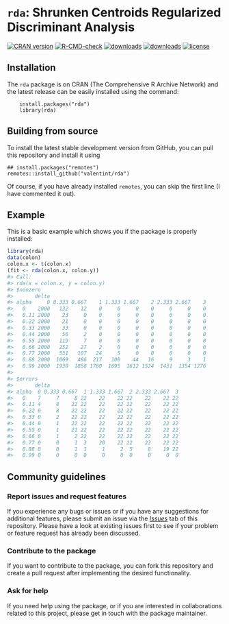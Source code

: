 
<!-- README.md is generated from README.Rmd. Please edit that file -->

# `rda`: Shrunken Centroids Regularized Discriminant Analysis

<!-- badges: start -->

[![CRAN
version](https://www.r-pkg.org/badges/version/rda)](https://cran.r-project.org/package=rda)
[![R-CMD-check](https://github.com/valentint/rda/actions/workflows/R-CMD-check.yaml/badge.svg)](https://github.com/valentint/rda/actions/workflows/R-CMD-check.yaml)
[![downloads](https://cranlogs.r-pkg.org/badges/rda)](https://cran.r-project.org/package=rda)
[![downloads](https://cranlogs.r-pkg.org/badges/grand-total/rda)](https://cran.r-project.org/package=rda)
[![license](https://img.shields.io/badge/license-GPL--3-blue.svg)](https://www.gnu.org/licenses/gpl-3.0.en.html)
<!-- badges: end -->

## Installation

The `rda` package is on CRAN (The Comprehensive R Archive Network) and
the latest release can be easily installed using the command:

        install.packages("rda")
        library(rda)
        

## Building from source

To install the latest stable development version from GitHub, you can
pull this repository and install it using

    ## install.packages("remotes")
    remotes::install_github("valentint/rda")

Of course, if you have already installed `remotes`, you can skip the
first line (I have commented it out).

## Example

This is a basic example which shows you if the package is properly
installed:

``` r
library(rda)
data(colon)
colon.x <- t(colon.x)
(fit <- rda(colon.x, colon.y))
#> Call:
#> rda(x = colon.x, y = colon.y)
#> $nonzero
#>       delta
#> alpha     0 0.333 0.667    1 1.333 1.667    2 2.333 2.667    3
#>   0    2000   132    12    0     0     0    0     0     0    0
#>   0.11 2000    23     0    0     0     0    0     0     0    0
#>   0.22 2000    21     0    0     0     0    0     0     0    0
#>   0.33 2000    33     0    0     0     0    0     0     0    0
#>   0.44 2000    56     2    0     0     0    0     0     0    0
#>   0.55 2000   119     7    0     0     0    0     0     0    0
#>   0.66 2000   252    27    2     0     0    0     0     0    0
#>   0.77 2000   531   107   24     5     0    0     0     0    0
#>   0.88 2000  1069   486  217   100    44   16     9     3    1
#>   0.99 2000  1930  1858 1780  1695  1612 1524  1431  1354 1276
#> 
#> $errors
#>       delta
#> alpha  0 0.333 0.667  1 1.333 1.667  2 2.333 2.667  3
#>   0    7     7     8 22    22    22 22    22    22 22
#>   0.11 4     8    22 22    22    22 22    22    22 22
#>   0.22 0     8    22 22    22    22 22    22    22 22
#>   0.33 0     2    22 22    22    22 22    22    22 22
#>   0.44 0     1    22 22    22    22 22    22    22 22
#>   0.55 0     1    21 22    22    22 22    22    22 22
#>   0.66 0     1     2 22    22    22 22    22    22 22
#>   0.77 0     0     1  3    20    22 22    22    22 22
#>   0.88 0     0     1  1     1     2  5     8    19 22
#>   0.99 0     0     0  0     0     0  0     0     0  0
```

## Community guidelines

### Report issues and request features

If you experience any bugs or issues or if you have any suggestions for
additional features, please submit an issue via the
[*Issues*](https://github.com/valentint/rda/issues) tab of this
repository. Please have a look at existing issues first to see if your
problem or feature request has already been discussed.

### Contribute to the package

If you want to contribute to the package, you can fork this repository
and create a pull request after implementing the desired functionality.

### Ask for help

If you need help using the package, or if you are interested in
collaborations related to this project, please get in touch with the
package maintainer.
